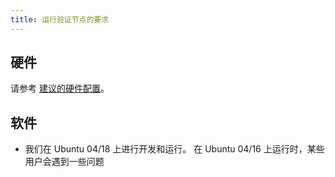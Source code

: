 ```yaml
---
title: 运行验证节点的要求
---
```


## 硬件

请参考 [建议的硬件配置](../../running-validator/validator-reqs.md)。

## 软件

- 我们在 Ubuntu 04/18 上进行开发和运行。 在 Ubuntu 04/16 上运行时，某些用户会遇到一些问题
